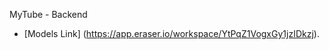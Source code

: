<!-- Learning Backend From - Hitesh Choudhary (Youtube). -->

MyTube - Backend

- [Models Link] (https://app.eraser.io/workspace/YtPqZ1VogxGy1jzIDkzj).
